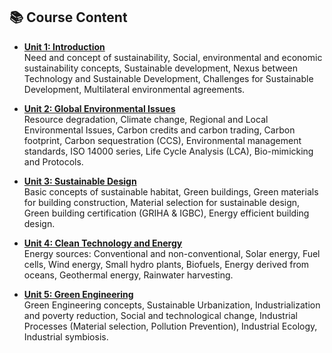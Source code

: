 ## 📚 Course Content

- [**Unit 1: Introduction**](Unit_1.md)  
  Need and concept of sustainability, Social, environmental and economic sustainability concepts, Sustainable development, Nexus between Technology and Sustainable Development, Challenges for Sustainable Development, Multilateral environmental agreements.

- [**Unit 2: Global Environmental Issues**](Unit_2.md)  
  Resource degradation, Climate change, Regional and Local Environmental Issues, Carbon credits and carbon trading, Carbon footprint, Carbon sequestration (CCS), Environmental management standards, ISO 14000 series, Life Cycle Analysis (LCA), Bio-mimicking and Protocols.

- [**Unit 3: Sustainable Design**](Unit_3.md)  
  Basic concepts of sustainable habitat, Green buildings, Green materials for building construction, Material selection for sustainable design, Green building certification (GRIHA & IGBC), Energy efficient building design.

- [**Unit 4: Clean Technology and Energy**](Unit_4.md)  
  Energy sources: Conventional and non-conventional, Solar energy, Fuel cells, Wind energy, Small hydro plants, Biofuels, Energy derived from oceans, Geothermal energy, Rainwater harvesting.

- [**Unit 5: Green Engineering**](Unit_5.md)  
  Green Engineering concepts, Sustainable Urbanization, Industrialization and poverty reduction, Social and technological change, Industrial Processes (Material selection, Pollution Prevention), Industrial Ecology, Industrial symbiosis.
